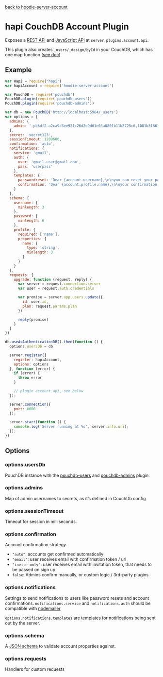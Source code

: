 [back to hoodie-server-account](../README.md)

# hapi CouchDB Account Plugin

Exposes a [REST API](../routes/README.md) and [JavaScript API](../api/README.md) at
`server.plugins.account.api`.

This plugin also creates `_users/_design/byId` in your CouchDB, which has one
map function ([see doc](couchdb/users-design-doc.js)).

## Example

```js
var Hapi = require('hapi')
var hapiAccount = require('hoodie-server-account')

var PouchDB = require('pouchdb')
PouchDB.plugin(require('pouchdb-users'))
PouchDB.plugin(require('pouchdb-admins'))

var db = new PouchDB('http://localhost:5984/_users')
var options = {
  admins: {
    admin: '-pbkdf2-a2ca9d3ee921c26d2e9d61e03a0801b11b8725c6,1081b31861bd1e91611341da16c11c16a12c13718d1f712e,10'
  },
  secret: 'secret123',
  sessionTimeout: 1209600,
  confirmation: 'auto',
  notifications: {
    service: 'gmail',
    auth: {
      user: 'gmail.user@gmail.com',
      pass: 'userpass'
    },
    templates: {
      passwordreset: 'Dear {account.username},\n\nyou can reset your password at:\n{server.info.uri}/#resetPassword/{request.token}',
      confirmation: 'Dear {account.profile.name},\n\nyour confirmation code is {token}'
    }
  },
  schema: {
    username: {
      minlength: 3
    },
    password: {
      minlength: 6
    },
    profile: {
      required: ['name'],
      properties: {
        name: {
          type: 'string',
          minlength: 3
        }
      }
    }
  },
  requests: {
    upgrade: function (request, reply) {
      var server = request.connection.server
      var user = request.auth.credentials

      var promise = server.app.users.update({
        id: user.id,
        plan: request.params.plan
      })

      reply(promise)
    }
  }
})

db.useAsAuthenticationDB().then(function () {
  options.usersDb = db

  server.register({
    register: hapiAccount,
    options: options
  }, function (error) {
    if (error) {
      throw error
    }

    // plugin account api, see below
  });

  server.connection({
    port: 8000
  });

  server.start(function () {
    console.log('Server running at %s', server.info.uri);
  });
})
```

## Options

### options.usersDb

PouchDB instance with the
[pouchdb-users](https://github.com/hoodiehq/pouchdb-users) and
[pouchdb-admins](https://github.com/hoodiehq/pouchdb-admins) plugin.

### options.admins

Map of admin usernames to secrets, as it’s defined in CouchDb config

### options.sessionTimeout

Timeout for session in milliseconds.

### options.confirmation

Account confirmation strategy.

- `"auto"`: accounts get confirmed automatically
- `"email"`: user receives email with confirmation token / url
- `"invite-only"`: user receives email with invitation token, that needs to be passed on sign up
- `false`: Admins confirm manually, or custom logic / 3rd-party plugins

### options.notifications

Settings to send notifications to users like password resets and account confirmations.
`notifications.service` and `notifications.auth` should be compatible with
[nodemailer](https://www.npmjs.com/package/nodemailer)

`options.notifications.templates` are templates for notifications being sent out
by the server.

### options.schema

A [JSON schema](http://json-schema.org/) to validate account properties against.

### options.requests

Handlers for custom requests
